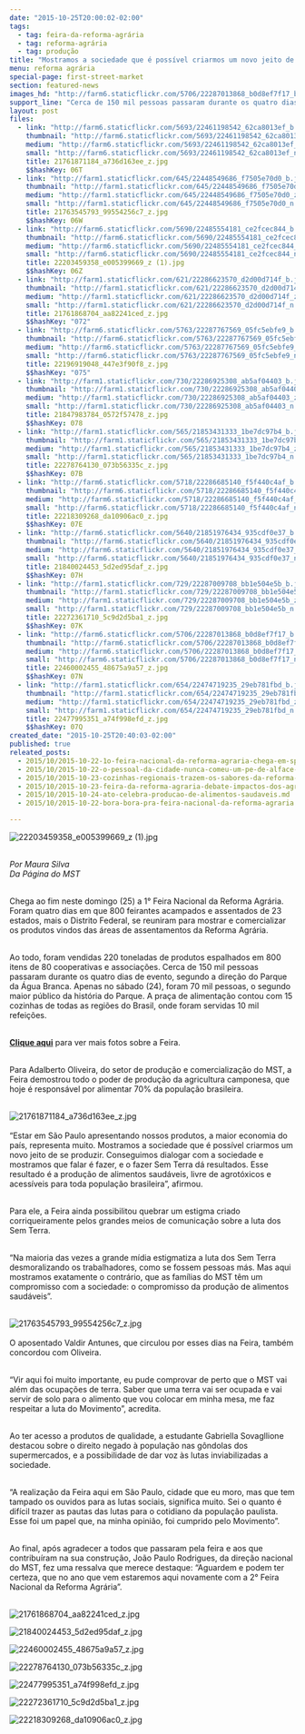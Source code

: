 ```yaml
---
date: "2015-10-25T20:00:02-02:00"
tags:
  - tag: feira-da-reforma-agrária
  - tag: reforma-agrária
  - tag: produção
title: "Mostramos a sociedade que é possível criarmos um novo jeito de produzir no país, afirma Sem Terra"
menu: reforma agrária
special-page: first-street-market
section: featured-news
images_hd: "http://farm6.staticflickr.com/5706/22287013868_b0d8ef7f17_b.jpg"
support_line: "Cerca de 150 mil pessoas passaram durante os quatro dias de evento, segundo a direção do Parque da Água Branca. Apenas no sábado (24), foram 70 mil pessoas."
layout: post
files:
  - link: "http://farm6.staticflickr.com/5693/22461198542_62ca8013ef_b.jpg"
    thumbnail: "http://farm6.staticflickr.com/5693/22461198542_62ca8013ef_t.jpg"
    medium: "http://farm6.staticflickr.com/5693/22461198542_62ca8013ef_z.jpg"
    small: "http://farm6.staticflickr.com/5693/22461198542_62ca8013ef_n.jpg"
    title: 21761871184_a736d163ee_z.jpg
    $$hashKey: 06T
  - link: "http://farm1.staticflickr.com/645/22448549686_f7505e70d0_b.jpg"
    thumbnail: "http://farm1.staticflickr.com/645/22448549686_f7505e70d0_t.jpg"
    medium: "http://farm1.staticflickr.com/645/22448549686_f7505e70d0_z.jpg"
    small: "http://farm1.staticflickr.com/645/22448549686_f7505e70d0_n.jpg"
    title: 21763545793_99554256c7_z.jpg
    $$hashKey: 06W
  - link: "http://farm6.staticflickr.com/5690/22485554181_ce2fcec844_b.jpg"
    thumbnail: "http://farm6.staticflickr.com/5690/22485554181_ce2fcec844_t.jpg"
    medium: "http://farm6.staticflickr.com/5690/22485554181_ce2fcec844_z.jpg"
    small: "http://farm6.staticflickr.com/5690/22485554181_ce2fcec844_n.jpg"
    title: 22203459358_e005399669_z (1).jpg
    $$hashKey: 06Z
  - link: "http://farm1.staticflickr.com/621/22286623570_d2d00d714f_b.jpg"
    thumbnail: "http://farm1.staticflickr.com/621/22286623570_d2d00d714f_t.jpg"
    medium: "http://farm1.staticflickr.com/621/22286623570_d2d00d714f_z.jpg"
    small: "http://farm1.staticflickr.com/621/22286623570_d2d00d714f_n.jpg"
    title: 21761868704_aa82241ced_z.jpg
    $$hashKey: "072"
  - link: "http://farm6.staticflickr.com/5763/22287767569_05fc5ebfe9_b.jpg"
    thumbnail: "http://farm6.staticflickr.com/5763/22287767569_05fc5ebfe9_t.jpg"
    medium: "http://farm6.staticflickr.com/5763/22287767569_05fc5ebfe9_z.jpg"
    small: "http://farm6.staticflickr.com/5763/22287767569_05fc5ebfe9_n.jpg"
    title: 22196919048_447e3f90f8_z.jpg
    $$hashKey: "075"
  - link: "http://farm1.staticflickr.com/730/22286925308_ab5af04403_b.jpg"
    thumbnail: "http://farm1.staticflickr.com/730/22286925308_ab5af04403_t.jpg"
    medium: "http://farm1.staticflickr.com/730/22286925308_ab5af04403_z.jpg"
    small: "http://farm1.staticflickr.com/730/22286925308_ab5af04403_n.jpg"
    title: 21847983784_0572f57478_z.jpg
    $$hashKey: 078
  - link: "http://farm1.staticflickr.com/565/21853431333_1be7dc97b4_b.jpg"
    thumbnail: "http://farm1.staticflickr.com/565/21853431333_1be7dc97b4_t.jpg"
    medium: "http://farm1.staticflickr.com/565/21853431333_1be7dc97b4_z.jpg"
    small: "http://farm1.staticflickr.com/565/21853431333_1be7dc97b4_n.jpg"
    title: 22278764130_073b56335c_z.jpg
    $$hashKey: 07B
  - link: "http://farm6.staticflickr.com/5718/22286685140_f5f440c4af_b.jpg"
    thumbnail: "http://farm6.staticflickr.com/5718/22286685140_f5f440c4af_t.jpg"
    medium: "http://farm6.staticflickr.com/5718/22286685140_f5f440c4af_z.jpg"
    small: "http://farm6.staticflickr.com/5718/22286685140_f5f440c4af_n.jpg"
    title: 22218309268_da10906ac0_z.jpg
    $$hashKey: 07E
  - link: "http://farm6.staticflickr.com/5640/21851976434_935cdf0e37_b.jpg"
    thumbnail: "http://farm6.staticflickr.com/5640/21851976434_935cdf0e37_t.jpg"
    medium: "http://farm6.staticflickr.com/5640/21851976434_935cdf0e37_z.jpg"
    small: "http://farm6.staticflickr.com/5640/21851976434_935cdf0e37_n.jpg"
    title: 21840024453_5d2ed95daf_z.jpg
    $$hashKey: 07H
  - link: "http://farm1.staticflickr.com/729/22287009708_bb1e504e5b_b.jpg"
    thumbnail: "http://farm1.staticflickr.com/729/22287009708_bb1e504e5b_t.jpg"
    medium: "http://farm1.staticflickr.com/729/22287009708_bb1e504e5b_z.jpg"
    small: "http://farm1.staticflickr.com/729/22287009708_bb1e504e5b_n.jpg"
    title: 22272361710_5c9d2d5ba1_z.jpg
    $$hashKey: 07K
  - link: "http://farm6.staticflickr.com/5706/22287013868_b0d8ef7f17_b.jpg"
    thumbnail: "http://farm6.staticflickr.com/5706/22287013868_b0d8ef7f17_t.jpg"
    medium: "http://farm6.staticflickr.com/5706/22287013868_b0d8ef7f17_z.jpg"
    small: "http://farm6.staticflickr.com/5706/22287013868_b0d8ef7f17_n.jpg"
    title: 22460002455_48675a9a57_z.jpg
    $$hashKey: 07N
  - link: "http://farm1.staticflickr.com/654/22474719235_29eb781fbd_b.jpg"
    thumbnail: "http://farm1.staticflickr.com/654/22474719235_29eb781fbd_t.jpg"
    medium: "http://farm1.staticflickr.com/654/22474719235_29eb781fbd_z.jpg"
    small: "http://farm1.staticflickr.com/654/22474719235_29eb781fbd_n.jpg"
    title: 22477995351_a74f998efd_z.jpg
    $$hashKey: 07Q
created_date: "2015-10-25T20:40:03-02:00"
published: true
releated_posts:
  - 2015/10/2015-10-22-1o-feira-nacional-da-reforma-agraria-chega-em-sp-com-alimentos-saudaveis-a-precos-acessiveis.md
  - 2015/10/2015-10-22-o-pessoal-da-cidade-nunca-comeu-um-pe-de-alface-com-gosto-de-alface.md
  - 2015/10/2015-10-23-cozinhas-regionais-trazem-os-sabores-da-reforma-agraria-popular-ao-parque-agua-branca.md
  - 2015/10/2015-10-23-feira-da-reforma-agraria-debate-impactos-dos-agrotoxicos-e-transgenicos.md
  - 2015/10/2015-10-24-ato-celebra-producao-de-alimentos-saudaveis.md
  - 2015/10/2015-10-22-bora-bora-pra-feira-nacional-da-reforma-agraria.md

---
```

<p><img alt="22203459358_e005399669_z (1).jpg" src="http://farm6.staticflickr.com/5690/22485554181_ce2fcec844_b.jpg" /></p>

<p><br />
<em>Por Maura Silva<br />
Da P&aacute;gina do MST</em></p>

<p><br />
Chega ao fim neste domingo (25) a 1&deg; Feira Nacional da Reforma Agr&aacute;ria. Foram quatro dias em que 800 feirantes acampados e assentados de 23 estados, mais o Distrito Federal, se reuniram para mostrar e comercializar os produtos vindos das &aacute;reas de assentamentos da Reforma Agr&aacute;ria.&nbsp;</p>

<p><br />
Ao todo, foram vendidas 220 toneladas de produtos espalhados em 800 itens de 80 cooperativas e associa&ccedil;&otilde;es. Cerca de 150 mil pessoas passaram durante os quatro dias de evento, segundo a dire&ccedil;&atilde;o do Parque da &Aacute;gua Branca. Apenas no s&aacute;bado (24), foram 70 mil pessoas, o segundo maior p&uacute;blico da hist&oacute;ria do Parque. A pra&ccedil;a de alimenta&ccedil;&atilde;o contou com 15 cozinhas de todas as regi&otilde;es do Brasil, onde foram servidas 10 mil refei&ccedil;&otilde;es.&nbsp;</p>

<p><br />
<strong><a href="https://www.flickr.com/photos/mstoficial" target="_blank">Clique aqui</a></strong> para ver mais fotos sobre a Feira.</p>

<p><br />
Para Adalberto Oliveira, do setor de produ&ccedil;&atilde;o e comercializa&ccedil;&atilde;o do MST, a Feira demostrou todo o poder de produ&ccedil;&atilde;o da agricultura camponesa, que hoje &eacute; respons&aacute;vel por alimentar 70% da popula&ccedil;&atilde;o brasileira.<br />
&nbsp;</p>

<p><img alt="21761871184_a736d163ee_z.jpg" src="http://farm6.staticflickr.com/5693/22461198542_62ca8013ef_b.jpg" /><br />
<br />
&ldquo;Estar em S&atilde;o Paulo apresentando nossos produtos, a maior economia do pa&iacute;s, representa muito. Mostramos a sociedade que &eacute; poss&iacute;vel criarmos um novo jeito de se produzir. Conseguimos dialogar com a sociedade e mostramos que falar &eacute; fazer, e o fazer Sem Terra d&aacute; resultados. Esse resultado &eacute; a produ&ccedil;&atilde;o de alimentos saud&aacute;veis, livre de agrot&oacute;xicos e acess&iacute;veis para toda popula&ccedil;&atilde;o brasileira&rdquo;, afirmou.&nbsp;</p>

<p><br />
Para ele, a Feira ainda possibilitou quebrar um estigma criado corriqueiramente pelos grandes meios de comunica&ccedil;&atilde;o sobre a luta dos Sem Terra.</p>

<p><br />
&ldquo;Na maioria das vezes a grande m&iacute;dia estigmatiza a luta dos Sem Terra desmoralizando os trabalhadores, como se fossem pessoas m&aacute;s. Mas aqui mostramos exatamente o contr&aacute;rio, que as fam&iacute;lias do MST t&ecirc;m um compromisso com a sociedade: o compromisso da produ&ccedil;&atilde;o de alimentos saud&aacute;veis&rdquo;.&nbsp;<br />
&nbsp;</p>

<p><img alt="21763545793_99554256c7_z.jpg" src="http://farm1.staticflickr.com/645/22448549686_f7505e70d0_b.jpg" /><br />
<br />
O aposentado Valdir Antunes, que circulou por esses dias na Feira, tamb&eacute;m concordou com Oliveira.&nbsp;</p>

<p><br />
&ldquo;Vir aqui foi muito importante, eu pude comprovar de perto que o MST vai al&eacute;m das ocupa&ccedil;&otilde;es de terra. Saber que uma terra vai ser ocupada e vai servir de solo para o alimento que vou colocar em minha mesa, me faz respeitar a luta do Movimento&rdquo;, acredita.</p>

<p><br />
Ao ter acesso a produtos de qualidade, a estudante Gabriella Sovagllione destacou sobre o direito negado &agrave; popula&ccedil;&atilde;o nas g&ocirc;ndolas dos supermercados, e a possibilidade de dar voz &agrave;s lutas inviabilizadas a sociedade.&nbsp;</p>

<p><br />
&ldquo;A realiza&ccedil;&atilde;o da Feira aqui em S&atilde;o Paulo, cidade que eu moro, mas que tem tampado os ouvidos para as lutas sociais, significa muito. Sei o quanto &eacute; dif&iacute;cil trazer as pautas das lutas para o cotidiano da popula&ccedil;&atilde;o paulista. Esse foi um papel que, na minha opini&atilde;o, foi cumprido pelo Movimento&rdquo;.</p>

<p><br />
Ao final, ap&oacute;s agradecer a todos que passaram pela feira e aos que contribu&iacute;ram na sua constru&ccedil;&atilde;o, Jo&atilde;o Paulo Rodrigues, da dire&ccedil;&atilde;o nacional do MST, fez uma ressalva que merece destaque: &ldquo;Aguardem e podem ter certeza, que no ano que vem estaremos aqui novamente com a 2&deg; Feira Nacional da Reforma Agr&aacute;ria&rdquo;.<br />
&nbsp;</p>

<p><img alt="21761868704_aa82241ced_z.jpg" src="http://farm1.staticflickr.com/621/22286623570_d2d00d714f_b.jpg" /></p>

<p><img alt="21840024453_5d2ed95daf_z.jpg" src="http://farm6.staticflickr.com/5640/21851976434_935cdf0e37_b.jpg" /></p>

<p><img alt="22460002455_48675a9a57_z.jpg" src="http://farm6.staticflickr.com/5706/22287013868_b0d8ef7f17_b.jpg" /></p>

<p><img alt="22278764130_073b56335c_z.jpg" src="http://farm1.staticflickr.com/565/21853431333_1be7dc97b4_b.jpg" /></p>

<p><img alt="22477995351_a74f998efd_z.jpg" src="http://farm1.staticflickr.com/654/22474719235_29eb781fbd_b.jpg" /></p>

<p><img alt="22272361710_5c9d2d5ba1_z.jpg" src="http://farm1.staticflickr.com/729/22287009708_bb1e504e5b_b.jpg" /></p>

<p><img alt="22218309268_da10906ac0_z.jpg" src="http://farm6.staticflickr.com/5718/22286685140_f5f440c4af_b.jpg" /></p>
